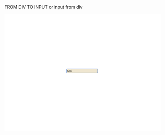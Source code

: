 FROM DIV TO INPUT
or input from div

![alt text](https://github.com/alextorq/input/blob/master/view.png?raw=true)

